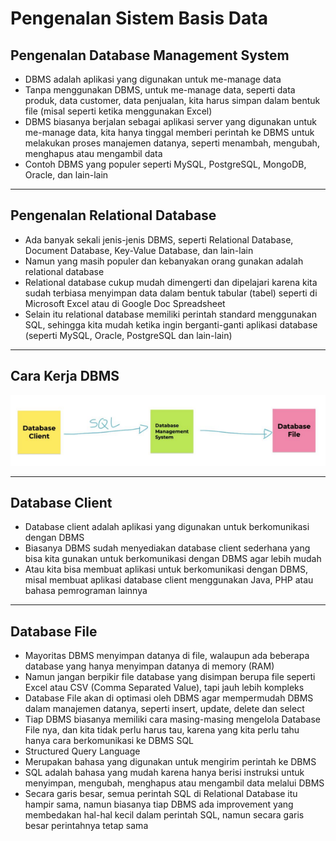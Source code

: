 # Pengenalan Sistem Basis Data

## Pengenalan Database Management System

- DBMS adalah aplikasi yang digunakan untuk me-manage data
- Tanpa menggunakan DBMS, untuk me-manage data, seperti data produk, data customer, data penjualan, kita harus simpan dalam bentuk file (misal seperti ketika menggunakan Excel)
- DBMS biasanya berjalan sebagai aplikasi server yang digunakan untuk me-manage data, kita hanya tinggal memberi perintah ke DBMS untuk melakukan proses manajemen datanya, seperti menambah, mengubah, menghapus atau mengambil data
- Contoh DBMS yang populer seperti MySQL, PostgreSQL, MongoDB, Oracle, dan lain-lain

---

## Pengenalan Relational Database

- Ada banyak sekali jenis-jenis DBMS, seperti Relational Database, Document Database, Key-Value Database, dan lain-lain
- Namun yang masih populer dan kebanyakan orang gunakan adalah relational database
- Relational database cukup mudah dimengerti dan dipelajari karena kita sudah terbiasa menyimpan data dalam bentuk tabular (tabel) seperti di Microsoft Excel atau di Google Doc Spreadsheet
- Selain itu relational database memiliki perintah standard menggunakan SQL, sehingga kita mudah ketika ingin berganti-ganti aplikasi database (seperti MySQL, Oracle, PostgreSQL dan lain-lain)

---

## Cara Kerja DBMS

![1](../assets/img/1/1.png)

---

## Database Client

- Database client adalah aplikasi yang digunakan untuk berkomunikasi dengan DBMS
- Biasanya DBMS sudah menyediakan database client sederhana yang bisa kita gunakan untuk berkomunikasi dengan DBMS agar lebih mudah
- Atau kita bisa membuat aplikasi untuk berkomunikasi dengan DBMS, misal membuat aplikasi database client menggunakan Java, PHP atau bahasa pemrograman lainnya

---

## Database File

- Mayoritas DBMS menyimpan datanya di file, walaupun ada beberapa database yang hanya menyimpan datanya di memory (RAM)
- Namun jangan berpikir file database yang disimpan berupa file seperti Excel atau CSV (Comma Separated Value), tapi jauh lebih kompleks
- Database File akan di optimasi oleh DBMS agar mempermudah DBMS dalam manajemen datanya, seperti insert, update, delete dan select
- Tiap DBMS biasanya memiliki cara masing-masing mengelola Database File nya, dan kita tidak perlu harus tau, karena yang kita perlu tahu hanya cara berkomunikasi ke DBMS SQL
- Structured Query Language
- Merupakan bahasa yang digunakan untuk mengirim perintah ke DBMS
- SQL adalah bahasa yang mudah karena hanya berisi instruksi untuk menyimpan, mengubah, menghapus atau mengambil data melalui DBMS
- Secara garis besar, semua perintah SQL di Relational Database itu hampir sama, namun biasanya tiap DBMS ada improvement yang membedakan hal-hal kecil dalam perintah SQL, namun secara garis besar perintahnya tetap sama